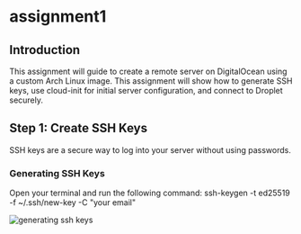 # assignment1

## Introduction
This assignment will guide to create a remote server on DigitalOcean using a custom Arch Linux image. This assignment will show how to generate SSH keys, use cloud-init for initial server configuration, and connect to Droplet securely.


## Step 1: Create SSH Keys
SSH keys are a secure way to log into your server without using passwords.

### Generating SSH Keys
Open your terminal and run the following command:
ssh-keygen -t ed25519 -f ~/.ssh/new-key -C "your email"

![generating ssh keys](assets/generating-ssh-keys)

